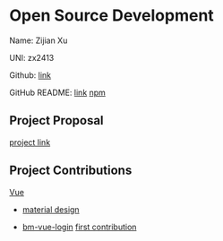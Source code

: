 # Open Source Development

Name: Zijian Xu

UNI: zx2413

Github: [link](https://github.com/Kawamiya)

GitHub README: [link](https://github.com/Kawamiya/Kawamiya/blob/main/README.md)
[npm](https://www.npmjs.com/~kawamiya)
## Project Proposal

[project link](../projects/javascript/customizable-login-component-library.md)

## Project Contributions

[Vue](../projects/javascript/vue.md)

* [material design](https://github.com/navasmdc/MaterialDesignLibrary)

* [bm-vue-login](https://github.com/BIGDgreen/bm-vue-login)
[first contribution](https://github.com/CavsZhouyou/Front-End-Interview-Notebook/pull/7)
